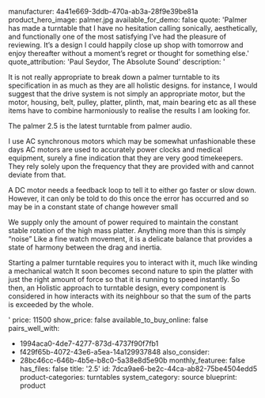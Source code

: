 manufacturer: 4a41e669-3ddb-470a-ab3a-28f9e39be81a
product_hero_image: palmer.jpg
available_for_demo: false
quote: 'Palmer has made a turntable that I have no hesitation calling sonically, aesthetically, and functionally one of the most satisfying I’ve had the pleasure of reviewing. It’s a design I could happily close up shop with tomorrow and enjoy thereafter without a moment’s regret or thought for something else.'
quote_attribution: 'Paul Seydor, The Absolute Sound'
description: '<p>It is not really appropriate to break down a palmer turntable to its specification in as much as they are all holistic designs. for instance, I would suggest that the drive system is not simply an appropriate motor, but the motor, housing, belt, pulley, platter, plinth, mat, main bearing etc as all these items have to combine harmoniously to realise the results I am looking for.</p><p>The palmer 2.5 is the latest turntable from palmer audio.</p><p>I use AC synchronous motors which may be somewhat unfashionable these days AC motors are used to accurately power clocks and medical equipment, surely a fine indication that they are very good timekeepers. They rely solely upon the frequency that they are provided with and cannot deviate from that.</p><p>A DC motor needs a feedback loop to tell it to either go faster or slow down. However, it can only be told to do this once the error has occurred and so may be in a constant state of change however small</p><p>We supply only the amount of power required to maintain the constant stable rotation of the high mass platter. Anything more than this is simply “noise” Like a fine watch movement, it is a delicate balance that provides a state of harmony between the drag and inertia.</p><p>Starting a palmer turntable requires you to interact with it, much like winding a mechanical watch It soon becomes second nature to spin the platter with just the right amount of force so that it is running to speed instantly. So then, an Holistic approach to turntable design, every component is considered in how interacts with its neighbour so that the sum of the parts is exceeded by the whole.</p>'
price: 11500
show_price: false
available_to_buy_online: false
pairs_well_with:
  - 1994aca0-4de7-4277-873d-4737f90f7fb1
  - f429f65b-4072-43e6-a5ea-14a129937848
also_consider:
  - 28bc46cc-646b-4b5e-b8c0-5a38e8d5e90b
monthly_featuree: false
has_files: false
title: '2.5'
id: 7dca9ae6-be2c-44ca-ab82-75be4504edd5
product-categories: turntables
system_category: source
blueprint: product
